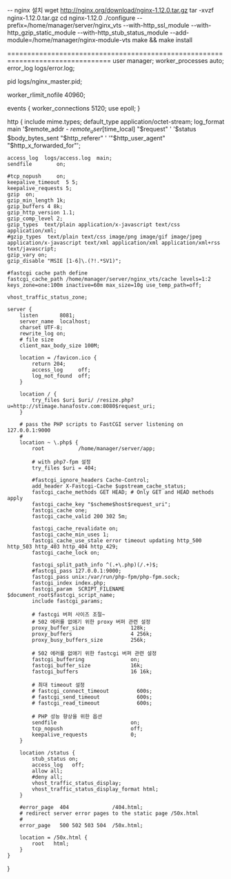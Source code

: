 -- nginx 설치wget http://nginx.org/download/nginx-1.12.0.tar.gztar -xvzf nginx-1.12.0.tar.gzcd nginx-1.12.0./configure --prefix=/home/manager/server/nginx_vts --with-http_ssl_module --with-http_gzip_static_module --with-http_stub_status_module --add-module=/home/manager/nginx-module-vtsmake && make install  ================================================================================user  manager;worker_processes  auto;error_log  logs/error.log;pid        logs/nginx_master.pid;worker_rlimit_nofile 40960;events {    worker_connections 5120;    use epoll;}http {    include       mime.types;    default_type  application/octet-stream;    log_format  main  '$remote_addr - $remote_user [$time_local] "$request" '                      '$status $body_bytes_sent "$http_referer" '                      '"$http_user_agent" "$http_x_forwarded_for"';    access_log  logs/access.log  main;    sendfile        on;    #tcp_nopush     on;    keepalive_timeout  5 5;    keepalive_requests 5;     gzip  on;    gzip_min_length 1k;    gzip_buffers 4 8k;    gzip_http_version 1.1;    gzip_comp_level 2;    gzip_types  text/plain application/x-javascript text/css application/xml;    #gzip_types  text/plain text/css image/png image/gif image/jpeg application/x-javascript text/xml application/xml application/xml+rss text/javascript;    gzip_vary on;    gzip_disable "MSIE [1-6]\.(?!.*SV1)";        #fastcgi cache path define    fastcgi_cache_path /home/manager/server/nginx_vts/cache levels=1:2 keys_zone=one:100m inactive=60m max_size=10g use_temp_path=off;    vhost_traffic_status_zone;        server {        listen       8081;        server_name  localhost;        charset UTF-8;        rewrite_log on;        # file size        client_max_body_size 100M;        location = /favicon.ico {            return 204;            access_log     off;            log_not_found  off;        }        location / {            try_files $uri $uri/ /resize.php?u=http://stimage.hanafostv.com:8080$request_uri;        }                # pass the PHP scripts to FastCGI server listening on 127.0.0.1:9000        #        location ~ \.php$ {            root           /home/manager/server/app;            # with php7-fpm 설정            try_files $uri = 404;            #fastcgi_ignore_headers Cache-Control;            add_header X-Fastcgi-Cache $upstream_cache_status;            fastcgi_cache_methods GET HEAD; # Only GET and HEAD methods apply            fastcgi_cache_key "$scheme$host$request_uri";            fastcgi_cache one;            fastcgi_cache_valid 200 302 5m;            fastcgi_cache_revalidate on;            fastcgi_cache_min_uses 1;            fastcgi_cache_use_stale error timeout updating http_500 http_503 http_403 http_404 http_429;            fastcgi_cache_lock on;            fastcgi_split_path_info ^(.+\.php)(/.+)$;            #fastcgi_pass 127.0.0.1:9000;            fastcgi_pass unix:/var/run/php-fpm/php-fpm.sock;            fastcgi_index index.php;            fastcgi_param  SCRIPT_FILENAME  $document_root$fastcgi_script_name;            include fastcgi_params;            # fastcgi 버퍼 사이즈 조절~            # 502 에러를 없애기 위한 proxy 버퍼 관련 설정             proxy_buffer_size               128k;            proxy_buffers                   4 256k;            proxy_busy_buffers_size         256k;             # 502 에러를 없애기 위한 fastcgi 버퍼 관련 설정            fastcgi_buffering               on;            fastcgi_buffer_size             16k;            fastcgi_buffers                 16 16k;             # 최대 timeout 설정            # fastcgi_connect_timeout         600s;            # fastcgi_send_timeout            600s;            # fastcgi_read_timeout            600s;             # PHP 성능 향상을 위한 옵션            sendfile                        on;            tcp_nopush                      off;            keepalive_requests              0;        }        location /status {            stub_status on;            access_log   off;            allow all;            #deny all;            vhost_traffic_status_display;            vhost_traffic_status_display_format html;        }                #error_page  404              /404.html;        # redirect server error pages to the static page /50x.html        #        error_page   500 502 503 504  /50x.html;        location = /50x.html {            root   html;        }    }}    